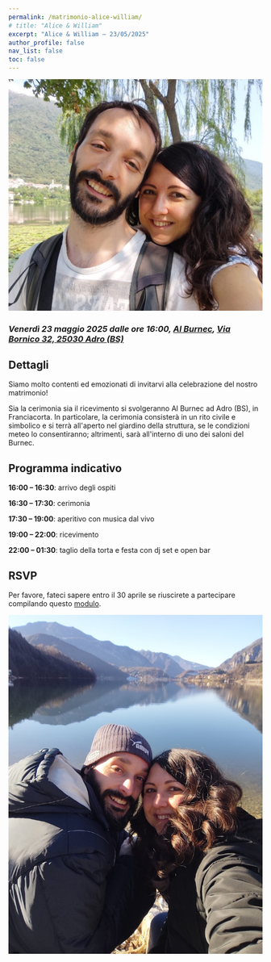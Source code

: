 ```yaml
---
permalink: /matrimonio-alice-william/
# title: "Alice & William"
excerpt: "Alice & William – 23/05/2025"
author_profile: false
nav_list: false
toc: false
---
```


![Alice & William](../images/wa-2.jpg "Lago di Revine - Agosto 2024")
### _Venerdì 23 maggio 2025 dalle ore 16:00, [Al Burnec](https://al-burnec.com), [Via Bornico 32, 25030 Adro (BS)](https://maps.app.goo.gl/VRvmL2ThkSdTZgbv5)_


## Dettagli 

Siamo molto contenti ed emozionati di invitarvi alla celebrazione del nostro matrimonio!

Sia la cerimonia sia il ricevimento si svolgeranno Al Burnec ad Adro (BS), in Franciacorta. In particolare, la cerimonia consisterà in un rito civile e simbolico e si terrà all'aperto nel giardino della struttura, se le condizioni meteo lo consentiranno; altrimenti, sarà all'interno di uno dei saloni del Burnec.

## Programma indicativo

**16:00 – 16:30**: arrivo degli ospiti

**16:30 – 17:30**: cerimonia

**17:30 – 19:00**: aperitivo con musica dal vivo

**19:00 – 22:00**: ricevimento

**22:00 – 01:30**: taglio della torta e festa con dj set e open bar

## RSVP

Per favore, fateci sapere entro il 30 aprile se riuscirete a partecipare compilando questo [modulo]().


![Alice & William](../images/wa-1.jpg "Lago di Ledro - Gennaio 2025")

